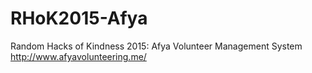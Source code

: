 # RHoK2015-Afya
Random Hacks of Kindness 2015: Afya Volunteer Management System
http://www.afyavolunteering.me/
